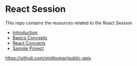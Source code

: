 # React Session

This repo contains the resources related to the React Session

- [Introduction](https://github.com/vinitkumar/session/blob/master/introduction.md)
- [Basics Concepts](https://github.com/vinitkumar/session/blob/master/basics.md)
- [React Concepts](https://github.com/vinitkumar/session/blob/master/react.md)
- [Sample Project]()


https://github.com/vinitkumar/public-apis
